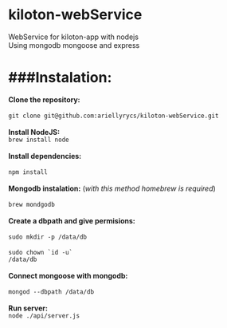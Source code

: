 # kiloton-webService
WebService for kiloton-app with nodejs <br>
Using mongodb mongoose and express

###Instalation:<br>
=================
**Clone the repository:**<br><br>
```git clone git@github.com:ariellyrycs/kiloton-webService.git```<br><br>
**Install NodeJS:**<br>
```brew install node```<br><br>
**Install dependencies:**<br><br>
```npm install```<br><br>
**Mongodb instalation:** (*with this method homebrew is required*)<br><br>
```brew mondgodb```<br><br>
**Create a dbpath and give permisions:**<br><br>
```sudo mkdir -p /data/db```<br><br>
<code>sudo chown &#96;id -u&#96; /data/db </code><br><br>
**Connect mongoose with mongodb:**<br><br>
```mongod --dbpath /data/db```<br><br>
**Run server:**<br>
```node ./api/server.js```

